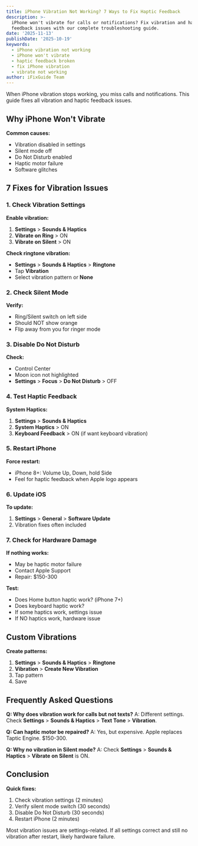 ```yaml
---
title: iPhone Vibration Not Working? 7 Ways to Fix Haptic Feedback
description: >-
  iPhone won't vibrate for calls or notifications? Fix vibration and haptic
  feedback issues with our complete troubleshooting guide.
date: '2025-11-13'
publishDate: '2025-10-19'
keywords:
  - iPhone vibration not working
  - iPhone won't vibrate
  - haptic feedback broken
  - fix iPhone vibration
  - vibrate not working
author: iFixGuide Team
---
```


When iPhone vibration stops working, you miss calls and notifications. This guide fixes all vibration and haptic feedback issues.

## Why iPhone Won't Vibrate

**Common causes:**
- Vibration disabled in settings
- Silent mode off
- Do Not Disturb enabled
- Haptic motor failure
- Software glitches

## 7 Fixes for Vibration Issues

### 1. Check Vibration Settings

**Enable vibration:**
1. **Settings** > **Sounds & Haptics**
2. **Vibrate on Ring** > ON
3. **Vibrate on Silent** > ON

**Check ringtone vibration:**
- **Settings** > **Sounds & Haptics** > **Ringtone**
- Tap **Vibration**
- Select vibration pattern or **None**

### 2. Check Silent Mode

**Verify:**
- Ring/Silent switch on left side
- Should NOT show orange
- Flip away from you for ringer mode

### 3. Disable Do Not Disturb

**Check:**
- Control Center
- Moon icon not highlighted
- **Settings** > **Focus** > **Do Not Disturb** > OFF

### 4. Test Haptic Feedback

**System Haptics:**
1. **Settings** > **Sounds & Haptics**
2. **System Haptics** > ON
3. **Keyboard Feedback** > ON (if want keyboard vibration)

### 5. Restart iPhone

**Force restart:**
- iPhone 8+: Volume Up, Down, hold Side
- Feel for haptic feedback when Apple logo appears

### 6. Update iOS

**To update:**
1. **Settings** > **General** > **Software Update**
2. Vibration fixes often included

### 7. Check for Hardware Damage

**If nothing works:**
- May be haptic motor failure
- Contact Apple Support
- Repair: $150-300

**Test:**
- Does Home button haptic work? (iPhone 7+)
- Does keyboard haptic work?
- If some haptics work, settings issue
- If NO haptics work, hardware issue

## Custom Vibrations

**Create patterns:**
1. **Settings** > **Sounds & Haptics** > **Ringtone**
2. **Vibration** > **Create New Vibration**
3. Tap pattern
4. Save

## Frequently Asked Questions

**Q: Why does vibration work for calls but not texts?**
A: Different settings. Check **Settings** > **Sounds & Haptics** > **Text Tone** > **Vibration**.

**Q: Can haptic motor be repaired?**
A: Yes, but expensive. Apple replaces Taptic Engine. $150-300.

**Q: Why no vibration in Silent mode?**
A: Check **Settings** > **Sounds & Haptics** > **Vibrate on Silent** is ON.

## Conclusion

**Quick fixes:**
1. Check vibration settings (2 minutes)
2. Verify silent mode switch (30 seconds)
3. Disable Do Not Disturb (30 seconds)
4. Restart iPhone (2 minutes)

Most vibration issues are settings-related. If all settings correct and still no vibration after restart, likely hardware failure.
